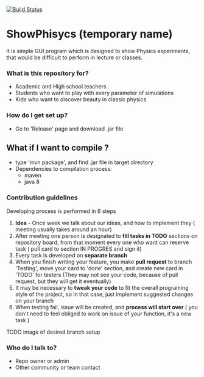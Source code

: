 [![Build Status](https://travis-ci.org/anistratenko/io-project.svg?branch=master)](https://travis-ci.org/anistratenko/io-project)

# ShowPhisycs (temporary name) #

It is simple GUI program which is designed to show Physics experiments, that would be difficult to perform in lecture or classes.

### What is this repository for? ###

 * Academic and High school teachers
 * Students who want to play with every parameter of simulations
 * Kids who want to discover beauty in classic physics

### How do I get set up? ###

 * Go to 'Release' page and download .jar file

 ## What if I want to compile ? ##
 * type 'mvn package', and find .jar file in target directory
 * Dependencies to compilation process:
    * maven
    * java 8

### Contribution guidelines ###

Developing process is performed in 6 steps
1. **Idea** - Once week we talk about our ideas, and how to implement they ( meeting usually takes around an hour)
2. After meeting one person is designated to **fill tasks in TODO** sections on repository board, from that moment every one who want can reserve task ( pull card to section IN PROGRES and sign it)
3. Every task is developed on **separate branch** 
4. When you finish writing your feature, you make **pull request** to branch 'Testing', move your card to 'done' section, and create new card in 'TODO' for testers (They may not see your code, because of pull request, but they will get it eventually)
5. It may be necessary to **tweak your code** to fit the overall programing style of the project, so in that case, just implement suggested changes on your branch
6. When testing fail, issue will be created, and **process will start over** ( you don't need to feel obliged to work on issue of your function, it's a new task )

TODO image of desired branch setup

### Who do I talk to? ###

* Repo owner or admin
* Other community or team contact
